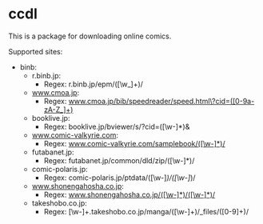 # ccdl

This is a package for downloading online comics.

Supported sites:  

+ binb:  
  + r.binb.jp:  
    + Regex: r.binb.jp/epm/([\w_]+)/  
  + www.cmoa.jp:  
    + Regex: www.cmoa.jp/bib/speedreader/speed.html\?cid=([0-9a-zA-Z_]+)
  + booklive.jp:  
    + Regex: booklive.jp/bviewer/s/\?cid=([\w-]*)&
  + www.comic-valkyrie.com:  
    + Regex: www.comic-valkyrie.com/samplebook/([\w-]*)/
  + futabanet.jp:
    + Regex: futabanet.jp/common/dld/zip/([\w-]*)/
  + comic-polaris.jp:
    + Regex: comic-polaris.jp/ptdata/([\w-]*)/([\w-]*)/  
  + www.shonengahosha.co.jp:  
    + Regex: www.shonengahosha.co.jp/([\w-]*)/([\w-]*)/  
  + takeshobo.co.jp:
    + Regex: [\w-]+.takeshobo.co.jp/manga/([\w-]+)/_files/([0-9]+)/

